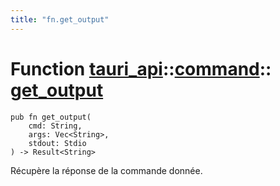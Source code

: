 ```yaml
---
title: "fn.get_output"
---
```


# Function [tauri_api](/docs/api/rust/tauri_api/../index.html)::​[command](/docs/api/rust/tauri_api/index.html)::​[get_output](/docs/api/rust/tauri_api/)

    pub fn get_output(
        cmd: String, 
        args: Vec<String>, 
        stdout: Stdio
    ) -> Result<String>

Récupère la réponse de la commande donnée.
